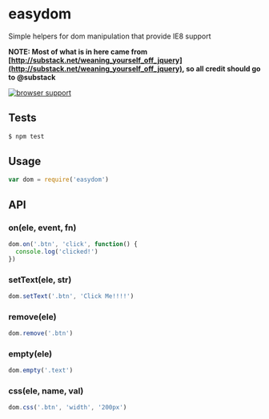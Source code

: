 # easydom

Simple helpers for dom manipulation that provide IE8 support

**NOTE: Most of what is in here came from [http://substack.net/weaning_yourself_off_jquery](http://substack.net/weaning_yourself_off_jquery), so all credit should go to @substack**

[![browser support](https://ci.testling.com/evanlucas/easydom.png)
](https://ci.testling.com/evanlucas/easydom)

## Tests

```bash
$ npm test
```

## Usage

```js
var dom = require('easydom')
```

## API

### on(ele, event, fn)

```js
dom.on('.btn', 'click', function() {
  console.log('clicked!')
})
```

### setText(ele, str)

```js
dom.setText('.btn', 'Click Me!!!!')
```

### remove(ele)

```js
dom.remove('.btn')
```

### empty(ele)

```js
dom.empty('.text')
```

### css(ele, name, val)

```js
dom.css('.btn', 'width', '200px')
```
